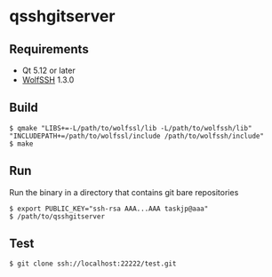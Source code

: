 # qsshgitserver

## Requirements

- Qt 5.12 or later
- [WolfSSH](https://www.wolfssl.com/products/wolfssh/) 1.3.0

## Build
```
$ qmake "LIBS+=-L/path/to/wolfssl/lib -L/path/to/wolfssh/lib" "INCLUDEPATH+=/path/to/wolfssl/include /path/to/wolfssh/include"
$ make
```

## Run

Run the binary in a directory that contains git bare repositories

```
$ export PUBLIC_KEY="ssh-rsa AAA...AAA taskjp@aaa"
$ /path/to/qsshgitserver
```

## Test

```
$ git clone ssh://localhost:22222/test.git
```
